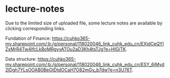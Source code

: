 # lecture-notes
Due to the limited size of uploaded file, some lecture notes are available by clicking corresponding links.

Fundation of Finance: https://cuhko365-my.sharepoint.com/:b:/g/personal/118020046_link_cuhk_edu_cn/EXjdCeQYIZxMrR4Tw4IfcLkBoMRgyyATOu2aD3Kh4tsTJg?e=HIGjTK.

Data structure: https://cuhko365-my.sharepoint.com/:b:/g/personal/118020046_link_cuhk_edu_cn/ESY_6jMyd2lDgh7YLsOOAB0BeGtDtdOCaH7O82mGv_b7dw?e=n3U76T.
